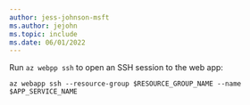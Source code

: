 ```yaml
---
author: jess-johnson-msft
ms.author: jejohn
ms.topic: include
ms.date: 06/01/2022
---
```



Run `az webpp ssh` to open an SSH session to the web app:

```azurecli
az webapp ssh --resource-group $RESOURCE_GROUP_NAME --name $APP_SERVICE_NAME
```
